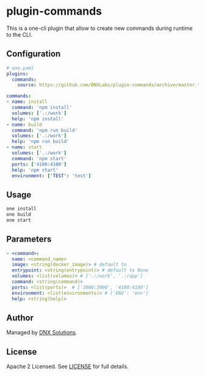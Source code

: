 # plugin-commands

This is a one-cli plugin that allow to create new commands during runtime to the CLI.

## Configuration

```yaml
# one.yaml
plugins:
  commands:
    source: https://github.com/DNXLabs/plugin-commands/archive/master.tar.gz

commands:
- name: install
  command: 'npm install'
  volumes: ['.:/work']
  help: 'npm install'
- name: build
  command: 'npm run build'
  volumes: ['.:/work']
  help: 'npm run build'
- name: start
  volumes: ['.:/work']
  command: 'npm start'
  ports: ['4100:4100']
  help: 'npm start'
  environment: ['TEST': 'test']
```

## Usage

```bash
one install
one build
one start
```

## Parameters

```yaml
- <command>:
  name: <command_name>
  image: <string(docker_image)> # default to
  entrypoint: <string(entrypoint)> # default to None
  volumes: <list(volumes)> # ['.:/work', '.:/app']
  command: <string(command)>
  ports: <list(ports)>  # ['3000:3000', '4100:4100']
  environment: <list(environments)> # ['ENV': 'env']
  help: <string(help)>
```

## Author

Managed by [DNX Solutions](https://github.com/DNXLabs).

## License

Apache 2 Licensed. See [LICENSE](https://github.com/DNXLabs/plugin-dnx-assume/blob/master/LICENSE) for full details.